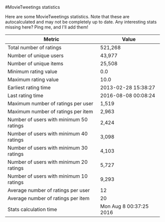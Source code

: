 #MovieTweetings statistics

Here are some MovieTweetings statistics. Note that these are autocalculated and may not be completely up to date. Any interesting stats missing here? Ping me, and I'll add them!

Metric | Value
--- | ---
Total number of ratings                 | 521,268
Number of unique users                  | 43,977
Number of unique items                  | 25,508
Minimum rating value                    | 0.0
Maximum rating value                    | 10.0
Earliest rating time                    | 2013-02-28 15:38:27
Last rating time                        | 2016-08-08 00:08:24
Maximum number of ratings per user      | 1,519
Maximum number of ratings per item      | 2,963
Number of users with minimum 50 ratings | 2,424
Number of users with minimum 40 ratings | 3,098
Number of users with minimum 30 ratings | 4,103
Number of users with minimum 20 ratings | 5,727
Number of users with minimum 10 ratings | 9,293
Average number of ratings per user      | 12
Average number of ratings per item      | 20
Stats calculation time                  | Mon Aug  8 00:37:25 2016

